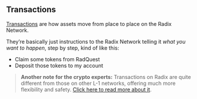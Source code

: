## Transactions

[Transactions](?glossaryAnchor=transactions) are how assets move from place to place on the Radix Network.

They’re basically just instructions to the Radix Network telling it _what you want to happen_, step by step, kind of like this:

- Claim some tokens from RadQuest
- Deposit those tokens to my account

> **Another note for the crypto experts:** Transactions on Radix are quite different from those on other L-1 networks, offering much more flexibility and safety. [Click here to read more about it](https://www.radixdlt.com/blog/radixs-asset-oriented-transactions).
